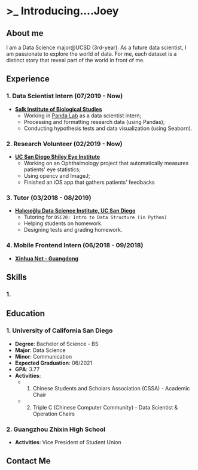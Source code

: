 # >_ Introducing....Joey

## About me
I am a Data Science major@UCSD (3rd-year). As a future data scientist, I am passionate to explore the world of data. For me, each dataset is a distinct story that reveal part of the world in front of me.


## Experience
### 1. Data Scientist Intern (07/2019 - Now)
- **[Salk Institute of Biological Studies](https://salk.edu/)**
	- Working in [Panda Lab](https://panda.salk.edu/) as a data scientist intern;
	- Processing and formatting research data (using Pandas);
	- Conducting hypothesis tests and data visualization (using Seaborn).
	
### 2. Research Volunteer (02/2019 - Now)
- **[UC San Diego Shiley Eye Institute](https://shileyeye.ucsd.edu/)**
	- Working on an Ophthalmology project that automatically measures patients' eye statistics;
	- Using opencv and ImageJ;
	- Finished an iOS app that gathers patients' feedbacks

### 3. Tutor (03/2018 - 08/2019)
- **[Halıcıoğlu Data Science Institute, UC San Diego](https://datascience.ucsd.edu/)**
	- Tutoring for `DSC20: Intro to Data Structure (in Python)`
	- Helping students on homework.
	- Designing tests and grading homework.

### 4. Mobile Frontend Intern (06/2018 - 09/2018)
- **[Xinhua Net - Guangdong](http://www.news.cn/english/)**

## Skills
### 1. 

	
## Education
### 1. University of California San Diego
- **Degree**: Bachelor of Science - BS
- **Major**: Data Science
- **Minor**: Communication
- **Expected Graduation**: 06/2021 
- **GPA**: 3.77
- **Activities**:
	- 1. Chinese Students and Scholars Association (CSSA) - Academic Chair  
	- 2. Triple C (Chinese Computer Community) - Data Scientist & Operation Chairs 

### 2. Guangzhou Zhixin High School
- **Activities**: Vice President of Student Union


## Contact Me

